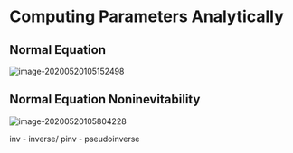 # Computing Parameters Analytically

## Normal Equation

![image-20200520105152498](C:\Users\Beichen\AppData\Roaming\Typora\typora-user-images\image-20200520105152498.png)

## Normal Equation Noninevitability

![image-20200520105804228](C:\Users\Beichen\AppData\Roaming\Typora\typora-user-images\image-20200520105804228.png)

inv - inverse/ pinv - pseudoinverse

